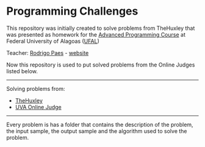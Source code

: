 Programming Challenges
==

This repository was initially created to solve problems from TheHuxley that was presented as homework for the [Advanced Programming Course](https://sites.google.com/site/ldsicufal/disciplinas/programacao-avancada) at Federal University of Alagoas ([UFAL](http://www.ufal.edu.br/))

Teacher: [Rodrigo Paes](http://lattes.cnpq.br/1967806680644977) - [website](https://sites.google.com/site/ldsicufal/membros/rodrigo_paes)

Now this repository is used to put solved problems from the Online Judges listed below.

---

Solving problems from:
* [TheHuxley](http://thehuxley.com/)
* [UVA Online Judge](http://uva.onlinejudge.org/)

---

Every problem is has a folder that contains the description of the problem, the input sample, the output sample and the algorithm used to solve the problem.
